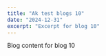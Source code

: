 ```yaml
---
title: "Ak test blogs 10"
date: "2024-12-31"
excerpt: "Excerpt for blog 10"
---
```


Blog content for blog 10